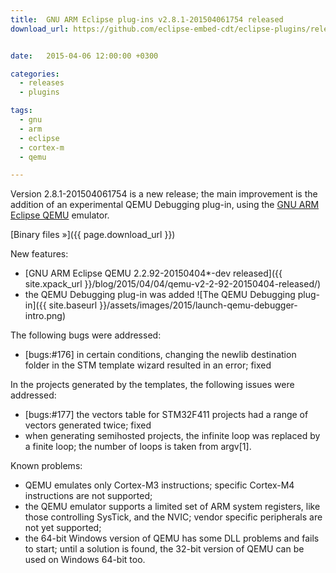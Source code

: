 ```yaml
---
title:  GNU ARM Eclipse plug-ins v2.8.1-201504061754 released
download_url: https://github.com/eclipse-embed-cdt/eclipse-plugins/releases/tag/v2.8.1-201504061754


date:   2015-04-06 12:00:00 +0300

categories:
  - releases
  - plugins

tags:
  - gnu
  - arm
  - eclipse
  - cortex-m
  - qemu

---
```


Version 2.8.1-201504061754 is a new release; the main improvement is the addition of an experimental QEMU Debugging plug-in, using the [GNU ARM Eclipse QEMU](https://gnu-mcu-eclipse.github.io/qemu/) emulator. 

[Binary files »]({{ page.download_url }})

New features:

- [GNU ARM Eclipse QEMU 2.2.92-20150404*-dev released]({{ site.xpack_url }}/blog/2015/04/04/qemu-v2-2-92-20150404-released/)
- the QEMU Debugging plug-in was added
  ![The QEMU Debugging plug-in]({{ site.baseurl }}/assets/images/2015/launch-qemu-debugger-intro.png)

The following bugs were addressed:

- [bugs:#176] in certain conditions, changing the newlib destination folder in the STM template wizard resulted in an error; fixed

In the projects generated by the templates, the following issues were addressed:

- [bugs:#177] the vectors table for STM32F411 projects had a range of vectors generated twice; fixed
- when generating semihosted projects, the infinite loop was replaced by a finite loop; the number of loops is taken from argv[1].

Known problems:

- QEMU emulates only Cortex-M3 instructions; specific Cortex-M4 instructions are not supported;
- the QEMU emulator supports a limited set of ARM system registers, like those controlling SysTick, and the NVIC; vendor specific peripherals are not yet supported;
- the 64-bit Windows version of QEMU has some DLL problems and fails to start; until a solution is found, the 32-bit version of QEMU can be used on Windows 64-bit too.
